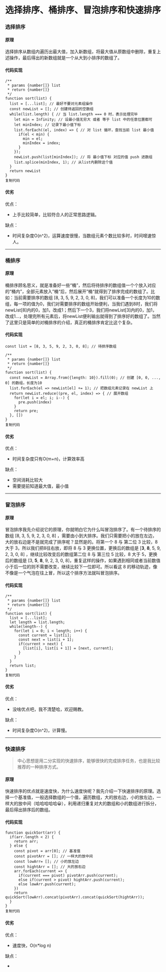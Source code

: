 # 选择排序、桶排序、冒泡排序和快速排序

### 选择排序

#### 原理

选择排序从数组内遍历出最大值，加入新数组，将最大值从原数组中删除，重复上述操作，最后得出的新数组就是一个从大到小排序的数组了。

#### 代码实现

```
/**
 * params {number[]} list
 * return {number[]}
 */
function sort(list) {
  list = [...list]; // 最好不要对元素组操作
  const newList = []; // 创建待返回的空数组
  while(list.length) { // 当 list.length === 0 时，表示处理完毕
    let min = Infinity; // 设最小值无穷大 或者 等于 list 中的任意位置都可
    let minIndex; // 记录下最小值下标
    list.forEach((el, index) => { // 对 list 循环，查找当前 list 最小值
      if(el < min) {
        min = el;
        minIndex = index;
      }
    });
    newList.push(list[minIndex]); // 将 最小值下标 对应的值 push 进数组
    list.splice(minIndex, 1); // 从list内删除这个值
  }
  return newList
}
复制代码
```

#### 优劣

优点：

- 上手比较简单，比较符合人的正常思路逻辑。

缺点：

- 时间复杂度O(n^2)，运算速度很慢，当数组元素个数比较多时，时间增速惊人。

------

### 桶排序

#### 原理

桶排序顾名思义，就是准备好一些“桶”，然后将待排序的数组值一个个放入对应的“桶内”，全部元素放入”桶“后，然后展开”桶“就得到了排序完成的数组了。比如：当前需要排序的数组 [8, 3, 5, 9, 2, 3, 0, 8]，我们可以准备一个长度为10的数组，每一项的值为0，我们对需要排序的数组开始便利，当我们遇到8时，我们将newList[8]内的0，加1，改成1；然后下一个3，我们将newList[3]内的0，加1，改成1...，处理完所有元素后，将newList便利输出就得到了排序好的数组了。当然了这里只是简单的对桶排序的介绍，真正的桶排序肯定比这个复杂。

#### 代码实现

```
const list = [8, 3, 5, 9, 2, 3, 0, 8]; // 待排序数组

/**
 * params {number[]} list
 * return {number[]}
 */
function sort(list) {
  const newList = Array.from({length: 10}).fill(0); // 创建 [0, 0, ..., 0] 的数组，长度为10
  list.forEach(el => newList[el] += 1); // 把数组元素记录在 newList 上
  return newList.reduce((pre, el, index) => { // 展开数组
    for(let i = el; i; i--) {
      pre.push(index)
    }
    return pre;
  }, [])
}
复制代码
```

#### 优劣

优点：

- 时间复杂度只有O(m+n)，计算效率高

缺点：

- 空间消耗比较大
- 需要提前知道最大值，最小值

------

### 冒泡排序

#### 原理

冒泡排序我先介绍说它的原理，你就明白它为什么叫冒泡排序了。有一个待排序的数组 [8, 3, 5, 9, 2, 3, 0, 8] ，需要由小到大排序。我们只需要把小的放在左边，大的放右边是不是就完成了排序呢？显然是的。将第一个 8 与 第二位 3 比较，8 大于 3，所以我们把8往右放，即将 8 与 3 更换位置，更换后的数组是 [**3**, **8**, 5, 9, 2, 3, 0, 8] ，继续比较改变后的数组第二位 8 与 第三位 5 比较，8 大于 5，更换后的数组是 [3, **5**, **8**, 9, 2, 3, 0, 8]，重复这样的操作，如果遇到相同或者当前数值小于后一位的则不需要改变，继续比较下一位即可。所以看这 8 的移动轨迹，像不像是一个气泡在往上冒，所以这个排序方法就叫冒泡排序。

#### 代码实现

```
/**
 * params {number[]} list
 * return {number[]}
 */
function sort(list) {
  list = [...list];
  let length = list.length;
  while(length--) {
    for(let i = 0; i < length; i++) {
      const current = list[i];
      const next = list[i + 1];
      if(current > next) {
        [list[i], list[i + 1]] = [next, current];
      }
    }
  }
  return list;
}
复制代码
```

#### 优劣

优点：

- 没啥优点吧，我不清楚哈，欢迎赐教。

缺点：

- 时间复杂度O(n^2)，计算慢。

------

### 快速排序

> 中心思想是用二分实现的快速排序，能够很快的完成排序任务，也是我比较推荐的一种排序方式。

#### 原理

快速排序的优点就是速度快，为什么速度快呢？我先介绍一下快速排序的原理。选择一个基准值，一般选择数组的一个值，遍历数组，大的放右边，小的放左边，一样大的放中间（哈哈哈哈哈😀），利用递归重复对大的数组和小的数组进行拆分，最后得出排序后的数组。

#### 代码实现

```
function quickSort(arr) {
  if(arr.length < 2) {
    return arr;
  } else {
    const pivot = arr[0]; // 基准值
    const pivotArr = []; // 一样大的放中间
    const lowArr= []; // 小的放左边
    const hightArr = []; // 大的放右边
    arr.forEach(current => {
      if(current === pivot) pivotArr.push(current);
      else if(current > pivot) hightArr.push(current);
      else lowArr.push(current);
    })
    return quickSort(lowArr).concat(pivotArr).concat(quickSort(hightArr));
  }
}
复制代码
```

#### 优劣

优点：

- 速度快，O(n*log n)

缺点：

- 